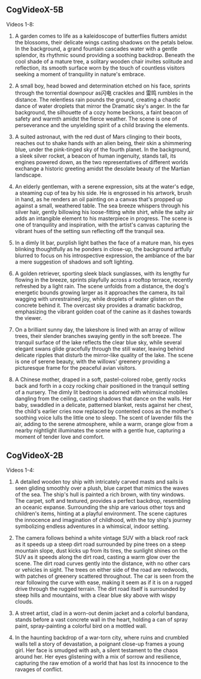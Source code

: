 ## CogVideoX-5B

Videos 1-8:

1. A garden comes to life as a kaleidoscope of butterflies flutters amidst the blossoms, their delicate wings casting shadows on the petals below. In the background, a grand fountain cascades water with a gentle splendor, its rhythmic sound providing a soothing backdrop. Beneath the cool shade of a mature tree, a solitary wooden chair invites solitude and reflection, its smooth surface worn by the touch of countless visitors seeking a moment of tranquility in nature's embrace.

2. A small boy, head bowed and determination etched on his face, sprints through the torrential downpour as闪电 crackles and 雷鸣 rumbles in the distance. The relentless rain pounds the ground, creating a chaotic dance of water droplets that mirror the Dramatic sky's anger. In the far background, the silhouette of a cozy home beckons, a faint beacon of safety and warmth amidst the fierce weather. The scene is one of perseverance and the unyielding spirit of a child braving the elements.

3. A suited astronaut, with the red dust of Mars clinging to their boots, reaches out to shake hands with an alien being, their skin a shimmering blue, under the pink-tinged sky of the fourth planet. In the background, a sleek silver rocket, a beacon of human ingenuity, stands tall, its engines powered down, as the two representatives of different worlds exchange a historic greeting amidst the desolate beauty of the Martian landscape.

4. An elderly gentleman, with a serene expression, sits at the water's edge, a steaming cup of tea by his side. He is engrossed in his artwork, brush in hand, as he renders an oil painting on a canvas that's propped up against a small, weathered table. The sea breeze whispers through his silver hair, gently billowing his loose-fitting white shirt, while the salty air adds an intangible element to his masterpiece in progress. The scene is one of tranquility and inspiration, with the artist's canvas capturing the vibrant hues of the setting sun reflecting off the tranquil sea.

5. In a dimly lit bar, purplish light bathes the face of a mature man, his eyes blinking thoughtfully as he ponders in close-up, the background artfully blurred to focus on his introspective expression, the ambiance of the bar a mere suggestion of shadows and soft lighting.

6. A golden retriever, sporting sleek black sunglasses, with its lengthy fur flowing in the breeze, sprints playfully across a rooftop terrace, recently refreshed by a light rain. The scene unfolds from a distance, the dog's energetic bounds growing larger as it approaches the camera, its tail wagging with unrestrained joy, while droplets of water glisten on the concrete behind it. The overcast sky provides a dramatic backdrop, emphasizing the vibrant golden coat of the canine as it dashes towards the viewer.

7. On a brilliant sunny day, the lakeshore is lined with an array of willow trees, their slender branches swaying gently in the soft breeze. The tranquil surface of the lake reflects the clear blue sky, while several elegant swans glide gracefully through the still water, leaving behind delicate ripples that disturb the mirror-like quality of the lake. The scene is one of serene beauty, with the willows' greenery providing a picturesque frame for the peaceful avian visitors.

8. A Chinese mother, draped in a soft, pastel-colored robe, gently rocks back and forth in a cozy rocking chair positioned in the tranquil setting of a nursery. The dimly lit bedroom is adorned with whimsical mobiles dangling from the ceiling, casting shadows that dance on the walls. Her baby, swaddled in a delicate, patterned blanket, rests against her chest, the child's earlier cries now replaced by contented coos as the mother's soothing voice lulls the little one to sleep. The scent of lavender fills the air, adding to the serene atmosphere, while a warm, orange glow from a nearby nightlight illuminates the scene with a gentle hue, capturing a moment of tender love and comfort.

## CogVideoX-2B

Videos 1-4: 

1. A detailed wooden toy ship with intricately carved masts and sails is seen gliding smoothly over a plush, blue carpet that mimics the waves of the sea. The ship's hull is painted a rich brown, with tiny windows. The carpet, soft and textured, provides a perfect backdrop, resembling an oceanic expanse. Surrounding the ship are various other toys and children's items, hinting at a playful environment. The scene captures the innocence and imagination of childhood, with the toy ship's journey symbolizing endless adventures in a whimsical, indoor setting.

2. The camera follows behind a white vintage SUV with a black roof rack as it speeds up a steep dirt road surrounded by pine trees on a steep mountain slope, dust kicks up from its tires, the sunlight shines on the SUV as it speeds along the dirt road, casting a warm glow over the scene. The dirt road curves gently into the distance, with no other cars or vehicles in sight. The trees on either side of the road are redwoods, with patches of greenery scattered throughout. The car is seen from the rear following the curve with ease, making it seem as if it is on a rugged drive through the rugged terrain. The dirt road itself is surrounded by steep hills and mountains, with a clear blue sky above with wispy clouds.

3. A street artist, clad in a worn-out denim jacket and a colorful bandana, stands before a vast concrete wall in the heart, holding a can of spray paint, spray-painting a colorful bird on a mottled wall.

4. In the haunting backdrop of a war-torn city, where ruins and crumbled walls tell a story of devastation, a poignant close-up frames a young girl. Her face is smudged with ash, a silent testament to the chaos around her. Her eyes glistening with a mix of sorrow and resilience, capturing the raw emotion of a world that has lost its innocence to the ravages of conflict.
